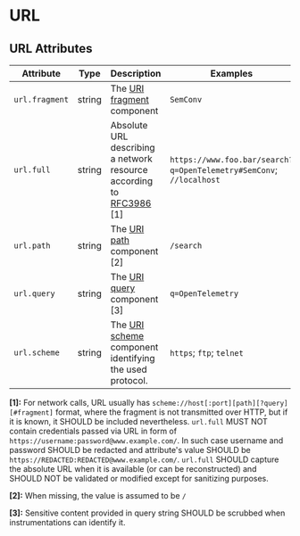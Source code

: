 <!--- Hugo front matter used to generate the website version of this page:
linkTitle: URL
--->
# URL

## URL Attributes

<!-- semconv registry.url(omit_requirement_level) -->
| Attribute  | Type | Description  | Examples  |
|---|---|---|---|
| `url.fragment` | string | The [URI fragment](https://www.rfc-editor.org/rfc/rfc3986#section-3.5) component | `SemConv` |
| `url.full` | string | Absolute URL describing a network resource according to [RFC3986](https://www.rfc-editor.org/rfc/rfc3986) [1] | `https://www.foo.bar/search?q=OpenTelemetry#SemConv`; `//localhost` |
| `url.path` | string | The [URI path](https://www.rfc-editor.org/rfc/rfc3986#section-3.3) component [2] | `/search` |
| `url.query` | string | The [URI query](https://www.rfc-editor.org/rfc/rfc3986#section-3.4) component [3] | `q=OpenTelemetry` |
| `url.scheme` | string | The [URI scheme](https://www.rfc-editor.org/rfc/rfc3986#section-3.1) component identifying the used protocol. | `https`; `ftp`; `telnet` |

**[1]:** For network calls, URL usually has `scheme://host[:port][path][?query][#fragment]` format, where the fragment is not transmitted over HTTP, but if it is known, it SHOULD be included nevertheless.
`url.full` MUST NOT contain credentials passed via URL in form of `https://username:password@www.example.com/`. In such case username and password SHOULD be redacted and attribute's value SHOULD be `https://REDACTED:REDACTED@www.example.com/`.
`url.full` SHOULD capture the absolute URL when it is available (or can be reconstructed) and SHOULD NOT be validated or modified except for sanitizing purposes.

**[2]:** When missing, the value is assumed to be `/`

**[3]:** Sensitive content provided in query string SHOULD be scrubbed when instrumentations can identify it.
<!-- endsemconv -->